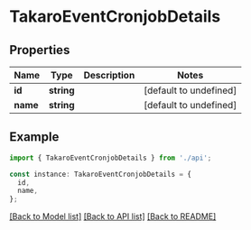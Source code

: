 # TakaroEventCronjobDetails

## Properties

| Name     | Type       | Description | Notes                  |
| -------- | ---------- | ----------- | ---------------------- |
| **id**   | **string** |             | [default to undefined] |
| **name** | **string** |             | [default to undefined] |

## Example

```typescript
import { TakaroEventCronjobDetails } from './api';

const instance: TakaroEventCronjobDetails = {
  id,
  name,
};
```

[[Back to Model list]](../README.md#documentation-for-models) [[Back to API list]](../README.md#documentation-for-api-endpoints) [[Back to README]](../README.md)
